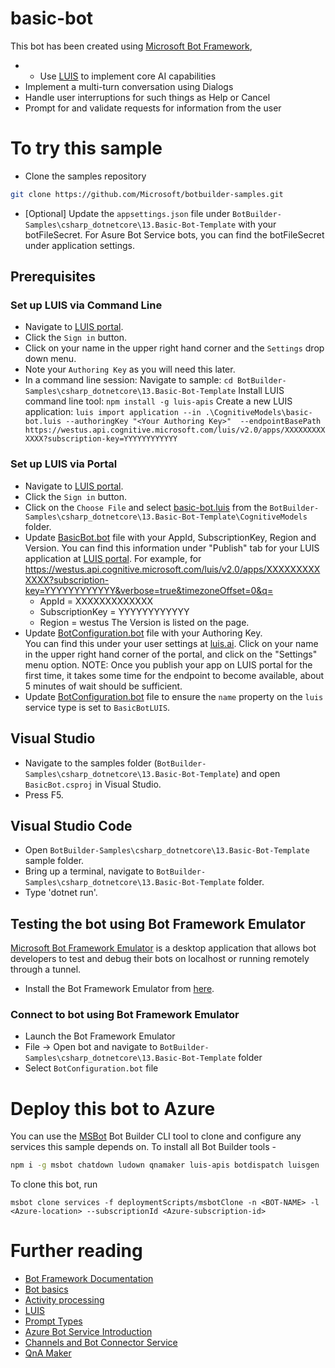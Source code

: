 # basic-bot
This bot has been created using [Microsoft Bot Framework](https://dev.botframework.com),
- - Use [LUIS](https://luis.ai) to implement core AI capabilities
- Implement a multi-turn conversation using Dialogs
- Handle user interruptions for such things as Help or Cancel
- Prompt for and validate requests for information from the user
# To try this sample
- Clone the samples repository
```bash
git clone https://github.com/Microsoft/botbuilder-samples.git
```
- [Optional] Update the `appsettings.json` file under `BotBuilder-Samples\csharp_dotnetcore\13.Basic-Bot-Template` with your botFileSecret.  For Asure Bot Service bots, you can find the botFileSecret under application settings.

## Prerequisites

### Set up LUIS via Command Line
- Navigate to [LUIS portal](https://www.luis.ai).
- Click the `Sign in` button.
- Click on your name in the upper right hand corner and the `Settings` drop down menu.
- Note your `Authoring Key` as you will need this later.
- In a command line  session:
Navigate to sample:
`cd BotBuilder-Samples\csharp_dotnetcore\13.Basic-Bot-Template`
Install LUIS command line tool:
`npm install -g luis-apis`
Create a new LUIS application:
`luis import application --in .\CognitiveModels\basic-bot.luis --authoringKey "<Your Authoring Key>" 
--endpointBasePath https://westus.api.cognitive.microsoft.com/luis/v2.0/apps/XXXXXXXXXXXXX?subscription-key=YYYYYYYYYYYY`  
### Set up LUIS via Portal
- Navigate to [LUIS portal](https://www.luis.ai).
- Click the `Sign in` button.
- Click on the `Choose File` and select [basic-bot.luis](basic-bot.luis) from the `BotBuilder-Samples\csharp_dotnetcore\13.Basic-Bot-Template\CognitiveModels` folder.
- Update [BasicBot.bot](BasicBot.bot) file with your AppId, SubscriptionKey, Region and Version. 
    You can find this information under "Publish" tab for your LUIS application at [LUIS portal](https://www.luis.ai).  For example, for
	https://westus.api.cognitive.microsoft.com/luis/v2.0/apps/XXXXXXXXXXXXX?subscription-key=YYYYYYYYYYYY&verbose=true&timezoneOffset=0&q= 
    - AppId = XXXXXXXXXXXXX
    - SubscriptionKey = YYYYYYYYYYYY
    - Region =  westus
    The Version is listed on the page.
- Update [BotConfiguration.bot](BotConfiguration.bot) file with your Authoring Key.  
    You can find this under your user settings at [luis.ai](https://www.luis.ai).  Click on your name in the upper right hand corner of the portal, and click on the "Settings" menu option.
NOTE: Once you publish your app on LUIS portal for the first time, it takes some time for the endpoint to become available, about 5 minutes of wait should be sufficient.
- Update [BotConfiguration.bot](BotConfiguration.bot) file to ensure the `name` property on the `luis` service type is set to `BasicBotLUIS`.
## Visual Studio
- Navigate to the samples folder (`BotBuilder-Samples\csharp_dotnetcore\13.Basic-Bot-Template`) and open `BasicBot.csproj` in Visual Studio.
- Press F5.
## Visual Studio Code
- Open `BotBuilder-Samples\csharp_dotnetcore\13.Basic-Bot-Template` sample folder.
- Bring up a terminal, navigate to `BotBuilder-Samples\csharp_dotnetcore\13.Basic-Bot-Template` folder.
- Type 'dotnet run'.
## Testing the bot using Bot Framework Emulator
[Microsoft Bot Framework Emulator](https://aka.ms/botframework-emulator) is a desktop application that allows bot developers to test and debug
their bots on localhost or running remotely through a tunnel.
- Install the Bot Framework Emulator from [here](https://aka.ms/botframework-emulator).
### Connect to bot using Bot Framework Emulator
- Launch the Bot Framework Emulator
- File -> Open bot and navigate to `BotBuilder-Samples\csharp_dotnetcore\13.Basic-Bot-Template` folder
- Select `BotConfiguration.bot` file

# Deploy this bot to Azure
You can use the [MSBot](https://github.com/microsoft/botbuilder-tools) Bot Builder CLI tool to clone and configure any services this sample depends on. 
To install all Bot Builder tools - 
```bash
npm i -g msbot chatdown ludown qnamaker luis-apis botdispatch luisgen
```
To clone this bot, run
```
msbot clone services -f deploymentScripts/msbotClone -n <BOT-NAME> -l <Azure-location> --subscriptionId <Azure-subscription-id>
```
# Further reading
- [Bot Framework Documentation](https://docs.botframework.com)
- [Bot basics](https://docs.microsoft.com/en-us/azure/bot-service/bot-builder-basics?view=azure-bot-service-4.0)
- [Activity processing](https://docs.microsoft.com/en-us/azure/bot-service/bot-builder-concept-activity-processing?view=azure-bot-service-4.0)
- [LUIS](https://luis.ai)
- [Prompt Types](https://docs.microsoft.com/en-us/azure/bot-service/bot-builder-prompts?view=azure-bot-service-4.0&tabs=javascript)
- [Azure Bot Service Introduction](https://docs.microsoft.com/en-us/azure/bot-service/bot-service-overview-introduction?view=azure-bot-service-4.0)
- [Channels and Bot Connector Service](https://docs.microsoft.com/en-us/azure/bot-service/bot-concepts?view=azure-bot-service-4.0)
- [QnA Maker](https://qnamaker.ai)

